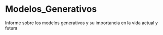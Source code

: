 # Modelos_Generativos
Informe sobre los modelos generativos y su importancia en la vida actual y futura
